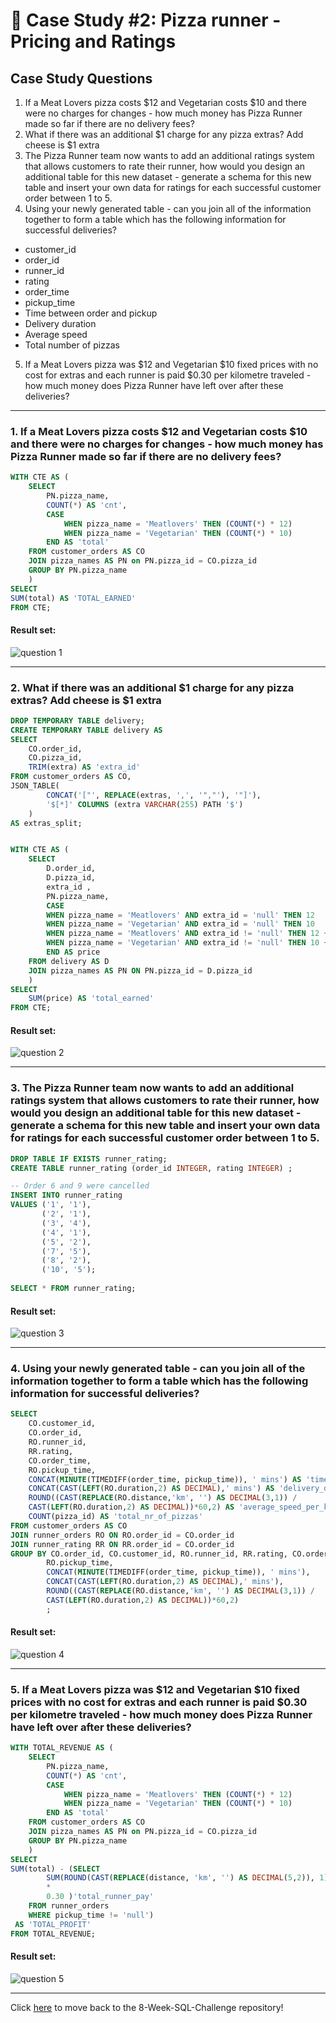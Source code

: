 # :pizza: Case Study #2: Pizza runner - Pricing and Ratings

## Case Study Questions

1. If a Meat Lovers pizza costs $12 and Vegetarian costs $10 and there were no charges for changes - how much money has Pizza Runner made so far if there are no delivery fees?
2. What if there was an additional $1 charge for any pizza extras? Add cheese is $1 extra
3. The Pizza Runner team now wants to add an additional ratings system that allows customers to rate their runner, how would you design an additional table for this new dataset - generate a schema for this new table and insert your own data for ratings for each successful customer order between 1 to 5.
4. Using your newly generated table - can you join all of the information together to form a table which has the following information for successful deliveries?
- customer_id
- order_id
- runner_id
- rating
- order_time
- pickup_time
- Time between order and pickup
- Delivery duration
- Average speed
- Total number of pizzas
5. If a Meat Lovers pizza was $12 and Vegetarian $10 fixed prices with no cost for extras and each runner is paid $0.30 per kilometre traveled - how much money does Pizza Runner have left over after these deliveries?

***

###  1. If a Meat Lovers pizza costs $12 and Vegetarian costs $10 and there were no charges for changes - how much money has Pizza Runner made so far if there are no delivery fees?

```sql
WITH CTE AS ( 
	SELECT 
		PN.pizza_name,
		COUNT(*) AS 'cnt', 
		CASE 
			WHEN pizza_name = 'Meatlovers' THEN (COUNT(*) * 12)
			WHEN pizza_name = 'Vegetarian' THEN (COUNT(*) * 10)
		END AS 'total'
	FROM customer_orders AS CO 
	JOIN pizza_names AS PN on PN.pizza_id = CO.pizza_id
	GROUP BY PN.pizza_name
	) 
SELECT 
SUM(total) AS 'TOTAL_EARNED'
FROM CTE;
``` 
	
#### Result set:
![question 1](https://github.com/user-attachments/assets/8b339afe-84b1-461b-ba33-9e45325ddedb)


***

###  2. What if there was an additional $1 charge for any pizza extras? Add cheese is $1 extra

```sql
DROP TEMPORARY TABLE delivery; 
CREATE TEMPORARY TABLE delivery AS
SELECT 
	CO.order_id,
    CO.pizza_id,
	TRIM(extra) AS 'extra_id'
FROM customer_orders AS CO,
JSON_TABLE(
		CONCAT('["', REPLACE(extras, ',', '","'), '"]'),
		'$[*]' COLUMNS (extra VARCHAR(255) PATH '$')
	) 
AS extras_split;


WITH CTE AS (
	SELECT 
		D.order_id, 
		D.pizza_id,
		extra_id ,
		PN.pizza_name,
		CASE
		WHEN pizza_name = 'Meatlovers' AND extra_id = 'null' THEN 12 
		WHEN pizza_name = 'Vegetarian' AND extra_id = 'null' THEN 10
		WHEN pizza_name = 'Meatlovers' AND extra_id != 'null' THEN 12 + 1
		WHEN pizza_name = 'Vegetarian' AND extra_id != 'null' THEN 10 + 1
		END AS price 
	FROM delivery AS D
	JOIN pizza_names AS PN ON PN.pizza_id = D.pizza_id
	)
SELECT 
	SUM(price) AS 'total_earned'
FROM CTE; 
``` 
	
#### Result set:

![question 2](https://github.com/user-attachments/assets/b43b407e-1dda-4e60-b077-a8cf662e144d)


***

###  3. The Pizza Runner team now wants to add an additional ratings system that allows customers to rate their runner, how would you design an additional table for this new dataset - generate a schema for this new table and insert your own data for ratings for each successful customer order between 1 to 5.

```sql
DROP TABLE IF EXISTS runner_rating;
CREATE TABLE runner_rating (order_id INTEGER, rating INTEGER) ;

-- Order 6 and 9 were cancelled
INSERT INTO runner_rating
VALUES ('1', '1'),
       ('2', '1'),
       ('3', '4'),
       ('4', '1'),
       ('5', '2'),
       ('7', '5'),
       ('8', '2'),
       ('10', '5');
       
SELECT * FROM runner_rating;
``` 
	
#### Result set:

![question 3](https://github.com/user-attachments/assets/00d9d246-db95-4349-a76f-79520355982f)


***

###  4. Using your newly generated table - can you join all of the information together to form a table which has the following information for successful deliveries?

```sql
SELECT
	CO.customer_id, 
    CO.order_id, 
    RO.runner_id, 
    RR.rating,
    CO.order_time, 
    RO.pickup_time,
    CONCAT(MINUTE(TIMEDIFF(order_time, pickup_time)), ' mins') AS 'time_between_order_&_pickup',
    CONCAT(CAST(LEFT(RO.duration,2) AS DECIMAL),' mins') AS 'delivery_duration',
    ROUND((CAST(REPLACE(RO.distance,'km', '') AS DECIMAL(3,1)) / 
    CAST(LEFT(RO.duration,2) AS DECIMAL))*60,2) AS 'average_speed_per_km',
    COUNT(pizza_id) AS 'total_nr_of_pizzas'
FROM customer_orders AS CO
JOIN runner_orders RO ON RO.order_id = CO.order_id
JOIN runner_rating RR ON RR.order_id = CO.order_id
GROUP BY CO.order_id, CO.customer_id, RO.runner_id, RR.rating, CO.order_time,
		RO.pickup_time,
        CONCAT(MINUTE(TIMEDIFF(order_time, pickup_time)), ' mins'),
        CONCAT(CAST(LEFT(RO.duration,2) AS DECIMAL),' mins'),
        ROUND((CAST(REPLACE(RO.distance,'km', '') AS DECIMAL(3,1)) / 
		CAST(LEFT(RO.duration,2) AS DECIMAL))*60,2)
        ;
``` 
	
#### Result set:
![question 4](https://github.com/user-attachments/assets/807ebdcb-b1f8-4b15-be05-f100aa51c5af)


***

###  5. If a Meat Lovers pizza was $12 and Vegetarian $10 fixed prices with no cost for extras and each runner is paid $0.30 per kilometre traveled - how much money does Pizza Runner have left over after these deliveries?

```sql
WITH TOTAL_REVENUE AS ( 
	SELECT 
		PN.pizza_name,
		COUNT(*) AS 'cnt', 
		CASE 
			WHEN pizza_name = 'Meatlovers' THEN (COUNT(*) * 12)
			WHEN pizza_name = 'Vegetarian' THEN (COUNT(*) * 10)
		END AS 'total'
	FROM customer_orders AS CO 
	JOIN pizza_names AS PN on PN.pizza_id = CO.pizza_id
	GROUP BY PN.pizza_name
	) 
SELECT 
SUM(total) - (SELECT 	
		SUM(ROUND(CAST(REPLACE(distance, 'km', '') AS DECIMAL(5,2)), 1) 
		*
		0.30 )'total_runner_pay'
	FROM runner_orders
	WHERE pickup_time != 'null')
 AS 'TOTAL_PROFIT'
FROM TOTAL_REVENUE; 
``` 
	
#### Result set:

![question 5](https://github.com/user-attachments/assets/b00a6620-8f09-4f96-8b65-562b7bf70c42)

***


Click [here](https://github.com/Ali-Nouman02/Danny-s-8-Week-SQL-Challenge) to move back to the 8-Week-SQL-Challenge repository!

